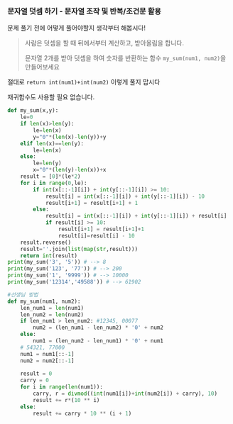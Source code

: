 ### 문자열 덧셈 하기 - 문자열 조작 및 반복/조건문 활용

문제 풀기 전에 어떻게 풀어야할지 생각부터 해봅시다!

> 사람은 덧셈을 할 때 뒤에서부터 계산하고, 받아올림을 합니다.
>
> 문자열 2개를 받아 덧셈을 하여 숫자를 반환하는 함수 `my_sum(num1, num2)`을 만들어보세요

절대로 `return int(num1)+int(num2)` 이렇게 풀지 맙시다

재귀함수도 사용할 필요 없습니다.

```python
def my_sum(x,y):
    le=0
    if len(x)>len(y):
        le=len(x)
        y="0"*(len(x)-len(y))+y
    elif len(x)==len(y):
        le=len(x)
    else:
        le=len(y)
        x="0"*(len(y)-len(x))+x
    result = [0]*(le*2)
    for i in range(0,le):
        if int(x[::-1][i]) + int(y[::-1][i]) >= 10:
            result[i] = int(x[::-1][i]) + int(y[::-1][i]) - 10
            result[i+1] = result[i+1] + 1
        else:
            result[i] = int(x[::-1][i]) + int(y[::-1][i]) + result[i]
            if result[i] >= 10:
                result[i+1] = result[i+1]+1
                result[i]=result[i] - 10
    result.reverse()
    result=''.join(list(map(str,result)))
    return int(result)
print(my_sum('3', '5')) # --> 8
print(my_sum('123', '77')) # --> 200
print(my_sum('1', '9999')) # --> 10000
print(my_sum('12314','49588')) # --> 61902

#선생님 방법
def my_sum(num1, num2):
    len_num1 = len(num1)
    len_num2 = len(num2)
    if len_num1 > len_num2: #12345, 00077
        num2 = (len_num1 - len_num2) * '0' + num2
    else:
        num1 = (len_num2 - len_num1) * '0' + num1
    # 54321, 77000
    num1 = num1[::-1]
    num2 = num2[::-1]
    
    result = 0
    carry = 0
    for i in range(len(num1)):
        carry, r = divmod((int(num1[i])+int(num2[i]) + carry), 10)
        result += r*(10 ** i)
    else:
        result += carry * 10 ** (i + 1)
        
```

